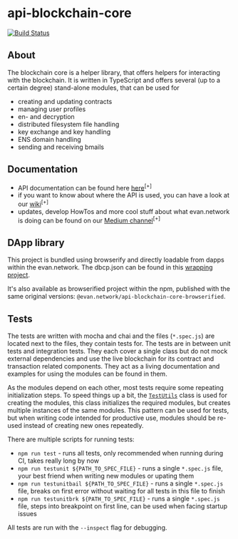 # api-blockchain-core

[![Build Status](https://travis-ci.org/evannetwork/api-blockchain-core.svg?branch=develop)](https://travis-ci.org/evannetwork/api-blockchain-core)


## About
The blockchain core is a helper library, that offers helpers for interacting with the blockchain. It is written in TypeScript and offers several (up to a certain degree) stand-alone modules, that can be used for
- creating and updating contracts
- managing user profiles
- en- and decryption
- distributed filesystem file handling
- key exchange and key handling
- ENS domain handling
- sending and receiving bmails


## Documentation
- API documentation can be found here [here](https://api-blockchain-core.readthedocs.io)<sup>[+]</sup>
- if you want to know about where the API is used, you can have a look at our [wiki](https://evannetwork.github.io/)<sup>[+]</sup>
- updates, develop HowTos and more cool stuff about what evan.network is doing can be found on our [Medium channel](https://medium.com/evan-network)<sup>[+]</sup>


## DApp library
This project is bundled using browserify and directly loadable from dapps within the evan.network. The dbcp.json can be found in this [wrapping project](https://github.com/evannetwork/ui-core/tree/master/dapps/bcc).

It's also available as browserified project within the npm, published with the same original versions: `@evan.network/api-blockchain-core-browserified`.


## Tests
The tests are written with mocha and chai and the files (`*.spec.js`) are located next to the files, they contain tests for.
The tests are in between unit tests and integration tests. They each cover a single class but do not mock external dependencies and use the live blockchain for its contract and transaction related components. They act as a living documentation and examples for using the modules can be found in them.

As the modules depend on each other, most tests require some repeating initialization steps. To speed things up a bit, the [`TestUtils`](./src/test/test-utils.ts) class is used for creating the modules, this class initializes the required modules, but creates multiple instances of the same modules. This pattern can be used for tests, but when writing code intended for productive use, modules should be re-used instead of creating new ones repeatedly.

There are multiple scripts for running tests:
- `npm run test` - runs all tests, only recommended when running during CI, takes really long by now
- `npm run testunit ${PATH_TO_SPEC_FILE}` - runs a single `*.spec.js` file, your best friend when writing new modules or upating them
- `npm run testunitbail ${PATH_TO_SPEC_FILE}` - runs a single `*.spec.js` file, breaks on first error without waiting for all tests in this file to finish
- `npm run testunitbrk ${PATH_TO_SPEC_FILE}` - runs a single `*.spec.js` file, steps into breakpoint on first line, can be used when facing startup issues

All tests are run with the `--inspect` flag for debugging.
